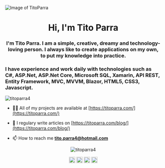 ![Image of TitoParra](https://www.titoparra.com/img/BannerL.png)
<h1 align="center">Hi, I'm Tito Parra</h1>
<h3 align="center">I'm Tito Parra. I am a simple, creative, dreamy and technology-loving person. I always like to create applications on my own, to put my knowledge into practice. </h3>
<h3 alingn="center">I have experience and work daily with technologies such as C#, ASP.Net, ASP.Net Core, Microsoft SQL, Xamarin, API REST, Entity Framework, MVC, MVVM, Blazor, HTML5, CSS3, Javascript.</h3>

<p align="left"> <img src="https://komarev.com/ghpvc/?username=titoparra4" alt="titoparra4" /> </p>

- 👨‍💻 All of my projects are available at [https://titoparra.com/](https://titoparra.com/)

- 📝 I regulary write articles on [https://titoparra.com/blog/](https://titoparra.com/blog/)

- 📫 How to reach me **tito.parra4@hotmail.com**

<p align="center"> <img src="https://github-readme-stats.vercel.app/api?username=titoparra4&show_icons=true" alt="titoparra4" /> </p>

<p align="center">
<a href="https://twitter.com/@titoparra4" target="blank"><img align="center" src="https://cdn.jsdelivr.net/npm/simple-icons@3.0.1/icons/twitter.svg" alt="@titoparra4" height="20" width="20" /></a>
<a href="https://linkedin.com/in/titoparra/" target="blank"><img align="center" src="https://cdn.jsdelivr.net/npm/simple-icons@3.0.1/icons/linkedin.svg" alt="titoparra/" height="20" width="20" /></a>
<a href="https://fb.com/tito.parra4" target="blank"><img align="center" src="https://cdn.jsdelivr.net/npm/simple-icons@3.0.1/icons/facebook.svg" alt="tito.parra4" height="20" width="20" /></a>
<a href="https://instagram.com/titoparra4" target="blank"><img align="center" src="https://cdn.jsdelivr.net/npm/simple-icons@3.0.1/icons/instagram.svg" alt="titoparra4" height="20" width="20" /></a>
</p>
